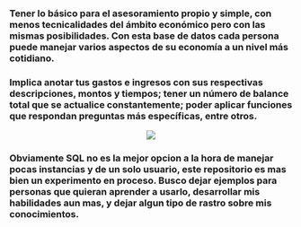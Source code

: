 ### Tener lo básico para el asesoramiento propio y simple, con menos tecnicalidades del ámbito económico pero con las mismas posibilidades. Con esta base de datos cada persona puede manejar varios aspectos de su economía a un nivel más cotidiano. 

### Implica anotar tus gastos e ingresos con sus respectivas descripciones, montos y tiempos; tener un número de balance total que se actualice constantemente; poder aplicar funciones que respondan preguntas más específicas, entre otros.

<p align="center">
<img src="[[![fc987bbed56081655bcccf204941df40](https://github.com/user-attachments/assets/1ae56c0c-7f40-40c9-a135-0fe7f087fe18)](https://www.google.com/url?sa=i&url=https%3A%2F%2Fwww.pinterest.com%2Fpin%2F434808539014350297%2F&psig=AOvVaw08O4IBpTojQMEL2S1GwSIs&ust=1723069543791000&source=images&cd=vfe&opi=89978449&ved=0CBAQjRxqFwoTCKihkrO04YcDFQAAAAAdAAAAABAE)](https://i.pinimg.com/originals/fc/98/7b/fc987bbed56081655bcccf204941df40.gif)"/>
</p>

### Obviamente SQL no es la mejor opcion a la hora de manejar pocas instancias y de un solo usuario, este repositorio es mas bien un **experimento** en proceso. Busco dejar ejemplos para personas que quieran aprender a usarlo, desarrollar mis habilidades aun mas, y dejar algun tipo de rastro sobre mis conocimientos.


